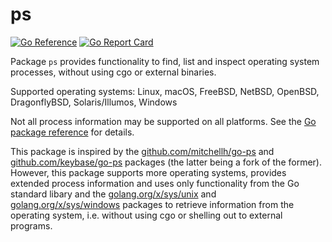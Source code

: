 # ps

[![Go Reference](https://pkg.go.dev/badge/github.com/tklauser/ps.svg)][1]
[![Go Report Card](https://goreportcard.com/badge/github.com/tklauser/ps)](https://goreportcard.com/report/github.com/tklauser/ps)

Package `ps` provides functionality to find, list and inspect operating system
processes, without using cgo or external binaries.

Supported operating systems: Linux, macOS, FreeBSD, NetBSD, OpenBSD,
DragonflyBSD, Solaris/Illumos, Windows

Not all process information may be supported on all platforms. See the
[Go package reference][1] for details.

This package is inspired by the [github.com/mitchellh/go-ps][2] and
[github.com/keybase/go-ps][3] packages (the latter being a fork of the former).
However, this package supports more operating systems, provides extended
process information and uses only functionality from the Go standard libary and
the [golang.org/x/sys/unix][4] and [golang.org/x/sys/windows][5] packages to
retrieve information from the operating system, i.e. without using cgo or
shelling out to external programs.

[1]: https://pkg.go.dev/github.com/tklauser/ps
[2]: https://github.com/mitchellh/go-ps
[3]: https://github.com/keybase/go-ps
[4]: https://pkg.go.dev/golang.org/x/sys/unix
[5]: https://pkg.go.dev/golang.org/x/sys/windows
